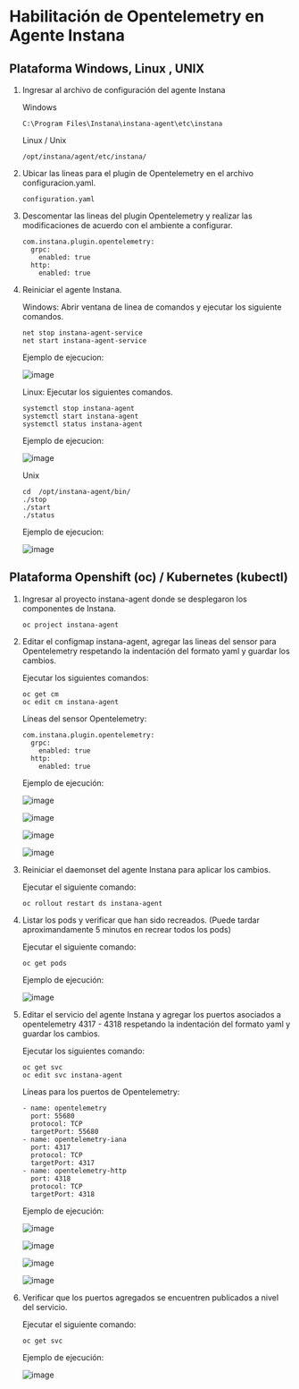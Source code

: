 # Habilitación de Opentelemetry en Agente Instana


## Plataforma Windows, Linux , UNIX
1. Ingresar al archivo de configuración del agente Instana

   Windows

       C:\Program Files\Instana\instana-agent\etc\instana

   Linux / Unix

       /opt/instana/agent/etc/instana/

2. Ubicar las lineas para el plugin de Opentelemetry en el archivo configuracion.yaml.

       configuration.yaml

3. Descomentar las lineas del plugin Opentelemetry y realizar las modificaciones de acuerdo con el ambiente a configurar.

       com.instana.plugin.opentelemetry:
         grpc:
           enabled: true
         http:
           enabled: true

4. Reiniciar el agente Instana.

   Windows: Abrir ventana de linea de comandos y ejecutar los siguiente comandos.

       net stop instana-agent-service
       net start instana-agent-service

     Ejemplo de ejecucion:
  
     ![image](https://github.com/user-attachments/assets/0f090093-e0a9-4e7e-beda-27ca7569e87f)


   Linux: Ejecutar los siguientes comandos.

       systemctl stop instana-agent
       systemctl start instana-agent
       systemctl status instana-agent

     Ejemplo de ejecucion:

     ![image](https://github.com/user-attachments/assets/2a0bf697-810e-49d9-9e59-8526dc5f9d18)

     

   Unix

       cd  /opt/instana-agent/bin/
       ./stop
       ./start
       ./status
     

     Ejemplo de ejecucion:

     ![image](https://github.com/user-attachments/assets/37abf03b-f491-4ead-8287-3394bf337872)


   


## Plataforma Openshift (oc) / Kubernetes (kubectl)

1. Ingresar al proyecto instana-agent donde se desplegaron los componentes de Instana.

       oc project instana-agent

2. Editar el configmap instana-agent, agregar las lineas del sensor para Opentelemetry respetando la indentación del formato yaml y guardar los cambios.

   Ejecutar los siguientes comandos:
   
       oc get cm
       oc edit cm instana-agent   

   Líneas del sensor Opentelemetry:

       com.instana.plugin.opentelemetry:
         grpc:
           enabled: true
         http:
           enabled: true       


   Ejemplo de ejecución:

   ![image](https://github.com/user-attachments/assets/41da6ab1-4356-4f7e-b7d5-3400e83d3459)
 
   ![image](https://github.com/user-attachments/assets/b4fd8455-4c44-4eda-b454-5962941b2a7f)

   ![image](https://github.com/user-attachments/assets/5525641e-2bac-45cf-aba6-6ad139ddb87b)

   ![image](https://github.com/user-attachments/assets/8ce591c5-e334-488a-8af7-a5f8bc50412e)

4. Reiniciar el daemonset del agente Instana para aplicar los cambios.

   Ejecutar el siguiente comando:
   
       oc rollout restart ds instana-agent
   
5. Listar los pods y verificar que han sido recreados. (Puede tardar aproximandamente 5 minutos en recrear todos los pods)

   Ejecutar el siguiente comando:
   
       oc get pods

   Ejemplo de ejecución:

   ![image](https://github.com/user-attachments/assets/6ec43832-b4e8-48e0-a0ad-f7c8305436c2)

6. Editar el servicio del agente Instana y agregar los puertos asociados a opentelemetry 4317 - 4318 respetando la indentación del formato yaml y guardar los cambios.

   Ejecutar los siguientes comando:
   
       oc get svc
       oc edit svc instana-agent

   Líneas para los puertos de Opentelemetry:

       - name: opentelemetry
         port: 55680
         protocol: TCP
         targetPort: 55680
       - name: opentelemetry-iana
         port: 4317
         protocol: TCP
         targetPort: 4317
       - name: opentelemetry-http
         port: 4318
         protocol: TCP
         targetPort: 4318
   
   Ejemplo de ejecución:

   ![image](https://github.com/user-attachments/assets/e0c3f836-0eee-4c0c-89cc-a2c90cde5acb)

   ![image](https://github.com/user-attachments/assets/59601ffe-5bac-4bdb-aa33-9d7aeeddc985)

   ![image](https://github.com/user-attachments/assets/1d26b937-2434-4e41-9b1a-a4ff1e35c82a)

   ![image](https://github.com/user-attachments/assets/932894e0-693f-4e1d-ae9a-d4be160fe7bf)


7. Verificar que los puertos agregados se encuentren publicados a nivel del servicio.

   Ejecutar el siguiente comando:
   
       oc get svc
   
   Ejemplo de ejecución:

   ![image](https://github.com/user-attachments/assets/77303b77-0644-4943-8c0e-4c99648977e7)



